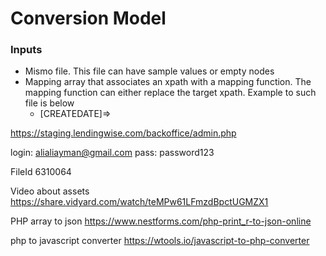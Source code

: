 # Conversion Model

### Inputs

- Mismo file. This file can have sample values or empty nodes
- Mapping array that associates an xpath with a mapping function. The mapping function can either replace the target xpath. Example to such file is below
  - [CREATEDATE]=> 



https://staging.lendingwise.com/backoffice/admin.php

login: alialiayman@gmail.com
pass:  password123


FileId 6310064

Video about assets
https://share.vidyard.com/watch/teMPw61LFmzdBpctUGMZX1


PHP array to json 
https://www.nestforms.com/php-print_r-to-json-online

php to javascript converter
https://wtools.io/javascript-to-php-converter
